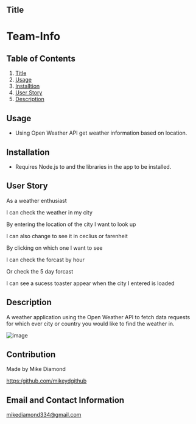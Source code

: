 ## Title

# Team-Info


  ## Table of Contents
  1. [Title](#Title)
  2. [Usage](#Usage)
  3. [Installtion](#Installtion)
  4. [User Story](#Story)
  5. [Description](#Description)


  ## Usage

  * Using Open Weather API get weather information based on location.

  ## Installation
  
  * Requires Node.js to and the libraries in the app to be installed.
  
  ## User Story

  As a weather enthusiast
  
  I can check the weather in my city
  
  By entering the location of the city I want to look up
  
  I can also change to see it in ceclius or farenheit
  
  By clicking on which one I want to see
  
  I can check the forcast by hour
  
  Or check the 5 day forcast
  
  I can see a sucess toaster appear when the city I entered is loaded

  ## Description

  A weather application using the Open Weather API to fetch data requests for which ever city or country you would like to find the weather in. 
  
  ![image](https://user-images.githubusercontent.com/94988620/175303754-b26ec5ce-2eb7-44a3-bcf6-9ad012e25d76.png)

  
  ## Contribution

  Made by Mike Diamond
  
  [https:/github.com/mikeydgithub](https:/github.com/mikeydgithub)
  
  ## Email and Contact Information
     
  mikediamond334@gmail.com

  

 
